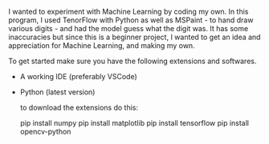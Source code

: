 I wanted to experiment with Machine Learning by coding my own. In this program, I used TenorFlow with Python as well as MSPaint - to hand draw various digits - and had the model guess what the digit was. It has some inaccuracies but since this is a beginner project, I wanted to get an idea and appreciation for Machine Learning, and making my own.

To get started make sure you have the following extensions and softwares.

- A working IDE (preferably VSCode)
- Python (latest version)

  to download the extensions do this:

  pip install numpy
  pip install matplotlib
  pip install tensorflow
  pip install opencv-python
